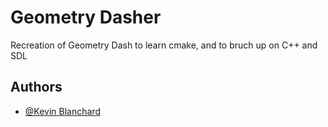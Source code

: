 # Geometry Dasher

Recreation of Geometry Dash to learn cmake, and to bruch up on C++ and SDL

## Authors

- [@Kevin Blanchard](https://www.github.com/kjblanchard)


